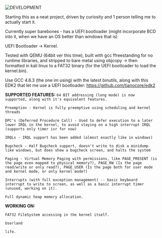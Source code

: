 ![DEVELOPMENT](https://img.shields.io/badge/Status-DEVELOPMENT,_STABLE-purple?style=for-the-badge)

Starting this as a neat project, driven by curiosity and 1 person telling me to actually start it.

Currently super barebones - has a UEFI bootloader (might incorporate BCD into it, when we have an OS better than windows that is)

UEFI Bootloader -> Kernel.

Tested with QEMU (64bit ver this time), built with gcc ffreestanding for no runtime libraries, and stripped to bare metal using objcopy -> then formatted in kali linux to a FAT32 binary (for the UEFI bootloader to load the kernel.bin).

Use GCC 4.6.3 (the one im using) with the latest binutils, along with this EDK2 that let me use a UEFI bootloader: https://github.com/tianocore/edk2


**SUPPORTED FEATURES:**
`64 BIT addressing (long mode) is now supported, along with it's equivalent features.`

`Preemption - Kernel is fully preemptive using scheduling and kernel threads`

`DPC's (Deferred Procedure Call) - Used to defer execution to a later lower IRQL in the kernel, to avoid staying on a high interrupt IRQL (supports only timer isr for now)`

`IRQLs - IRQL support has been added (almost exactly like in windows)`

`Bugcheck - Half Bugcheck support, doesn't write to disk a minidump like windows, but does show a bugcheck screen, and halts the system`

`Paging - Virtual Memory Paging with permissions, like PAGE_PRESENT (is the page even mapped to physical memory?), PAGE_RW (Is the page read/write or only read?), PAGE_USER (Is the page both for user mode and kernel mode, or only kernel mode?)`

`Interrupts (with full exception management) -- basic keyboard interrupt to write to screen, as well as a basic interrupt timer (unused, working on it).`

`Full dynamic heap memory allocation.`

**WORKING ON:**

`FAT32 FileSystem accessing in the kernel itself.`

`Userland`

`life.`

